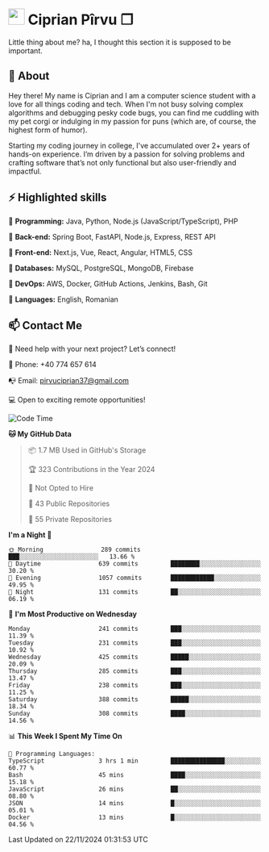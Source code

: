 # <img height="32px" src="https://user-images.githubusercontent.com/74038190/216122041-518ac897-8d92-4c6b-9b3f-ca01dcaf38ee.png"> Ciprian Pîrvu ❐ </h1>

Little thing about me? ha, I thought this section it is supposed to be important.

## 🧐 About

Hey there! My name is Ciprian and I am a computer science student with a love for all things coding and tech. When I'm not busy solving complex algorithms and debugging pesky code bugs, you can find me cuddling with my pet corgi or indulging in my passion for puns (which are, of course, the highest form of humor).

Starting my coding journey in college, I've accumulated over 2+ years of hands-on experience. I’m driven by a passion for solving problems and crafting software that’s not only functional but also user-friendly and impactful.


## ⚡ Highlighted skills

🎯 **Programming:** Java, Python, Node.js (JavaScript/TypeScript), PHP

🎯 **Back-end:** Spring Boot, FastAPI, Node.js, Express, REST API

🎯 **Front-end:** Next.js, Vue, React, Angular, HTML5, CSS

🎯 **Databases:** MySQL, PostgreSQL, MongoDB, Firebase

🎯 **DevOps:** AWS, Docker, GitHub Actions, Jenkins, Bash, Git

🎯 **Languages:** English, Romanian



## 📫 Contact Me

🤝 Need help with your next project? Let’s connect!

📱 Phone: +40 774 657 614

📭 Email: pirvuciprian37@gmail.com


💻 Open to exciting remote opportunities!

<!--START_SECTION:waka-->
![Code Time](http://img.shields.io/badge/Code%20Time-2%2C217%20hrs%2044%20mins-blue)

**🐱 My GitHub Data** 

> 📦 1.7 MB Used in GitHub's Storage 
 > 
> 🏆 323 Contributions in the Year 2024
 > 
> 🚫 Not Opted to Hire
 > 
> 📜 43 Public Repositories 
 > 
> 🔑 55 Private Repositories 
 > 
**I'm a Night 🦉** 

```text
🌞 Morning                289 commits         ███░░░░░░░░░░░░░░░░░░░░░░   13.66 % 
🌆 Daytime                639 commits         ████████░░░░░░░░░░░░░░░░░   30.20 % 
🌃 Evening                1057 commits        ████████████░░░░░░░░░░░░░   49.95 % 
🌙 Night                  131 commits         ██░░░░░░░░░░░░░░░░░░░░░░░   06.19 % 
```
📅 **I'm Most Productive on Wednesday** 

```text
Monday                   241 commits         ███░░░░░░░░░░░░░░░░░░░░░░   11.39 % 
Tuesday                  231 commits         ███░░░░░░░░░░░░░░░░░░░░░░   10.92 % 
Wednesday                425 commits         █████░░░░░░░░░░░░░░░░░░░░   20.09 % 
Thursday                 285 commits         ███░░░░░░░░░░░░░░░░░░░░░░   13.47 % 
Friday                   238 commits         ███░░░░░░░░░░░░░░░░░░░░░░   11.25 % 
Saturday                 388 commits         █████░░░░░░░░░░░░░░░░░░░░   18.34 % 
Sunday                   308 commits         ████░░░░░░░░░░░░░░░░░░░░░   14.56 % 
```


📊 **This Week I Spent My Time On** 

```text
💬 Programming Languages: 
TypeScript               3 hrs 1 min         ███████████████░░░░░░░░░░   60.77 % 
Bash                     45 mins             ████░░░░░░░░░░░░░░░░░░░░░   15.18 % 
JavaScript               26 mins             ██░░░░░░░░░░░░░░░░░░░░░░░   08.80 % 
JSON                     14 mins             █░░░░░░░░░░░░░░░░░░░░░░░░   05.01 % 
Docker                   13 mins             █░░░░░░░░░░░░░░░░░░░░░░░░   04.56 % 
```


 Last Updated on 22/11/2024 01:31:53 UTC
<!--END_SECTION:waka-->
